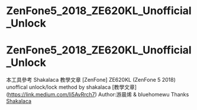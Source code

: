 # ZenFone5_2018_ZE620KL_Unofficial_Unlock
# ZenFone5_2018_ZE620KL_Unofficial_Unlock
本工具參考 Shakalaca 教學文章
[ZenFone] ZE620KL (ZenFone 5 2018) unoffical unlock/lock method by shakalaca
[教學文章]
(https://link.medium.com/li5AvRrch7)
Author:游晨烯 & bluehomewu
Thanks [Shakalaca](https://github.com/shakalaca)

